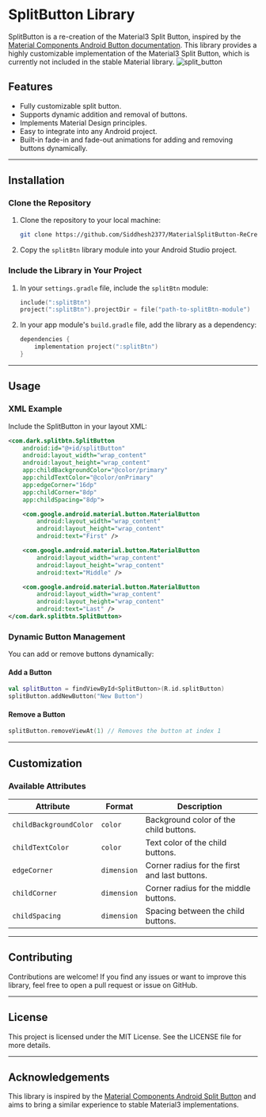 # SplitButton Library

SplitButton is a re-creation of the Material3 Split Button, inspired by the [Material Components Android Button documentation](https://github.com/material-components/material-components-android/blob/master/docs/components/Button.md#split-button). This library provides a highly customizable implementation of the Material3 Split Button, which is currently not included in the stable Material library.
![split_button](https://github.com/user-attachments/assets/69734216-133f-4e46-a6d0-373f41e244fa)

## Features
- Fully customizable split button.
- Supports dynamic addition and removal of buttons.
- Implements Material Design principles.
- Easy to integrate into any Android project.
- Built-in fade-in and fade-out animations for adding and removing buttons dynamically.

---

## Installation
### Clone the Repository
1. Clone the repository to your local machine:
   ```bash
   git clone https://github.com/Siddhesh2377/MaterialSplitButton-ReCreated.git
   ```

2. Copy the `splitBtn` library module into your Android Studio project.

### Include the Library in Your Project
1. In your `settings.gradle` file, include the `splitBtn` module:
   ```kotlin
   include(":splitBtn")
   project(":splitBtn").projectDir = file("path-to-splitBtn-module")
   ```

2. In your app module's `build.gradle` file, add the library as a dependency:
   ```kotlin
   dependencies {
       implementation project(":splitBtn")
   }
   ```

---

## Usage
### XML Example
Include the SplitButton in your layout XML:
```xml
<com.dark.splitbtn.SplitButton
    android:id="@+id/splitButton"
    android:layout_width="wrap_content"
    android:layout_height="wrap_content"
    app:childBackgroundColor="@color/primary"
    app:childTextColor="@color/onPrimary"
    app:edgeCorner="16dp"
    app:childCorner="8dp"
    app:childSpacing="8dp">

    <com.google.android.material.button.MaterialButton
        android:layout_width="wrap_content"
        android:layout_height="wrap_content"
        android:text="First" />

    <com.google.android.material.button.MaterialButton
        android:layout_width="wrap_content"
        android:layout_height="wrap_content"
        android:text="Middle" />

    <com.google.android.material.button.MaterialButton
        android:layout_width="wrap_content"
        android:layout_height="wrap_content"
        android:text="Last" />
</com.dark.splitbtn.SplitButton>
```

### Dynamic Button Management
You can add or remove buttons dynamically:

#### Add a Button
```kotlin
val splitButton = findViewById<SplitButton>(R.id.splitButton)
splitButton.addNewButton("New Button")
```

#### Remove a Button
```kotlin
splitButton.removeViewAt(1) // Removes the button at index 1
```

---

## Customization
### Available Attributes
| Attribute               | Format    | Description                                   |
|-------------------------|-----------|-----------------------------------------------|
| `childBackgroundColor`  | `color`   | Background color of the child buttons.       |
| `childTextColor`        | `color`   | Text color of the child buttons.             |
| `edgeCorner`            | `dimension` | Corner radius for the first and last buttons. |
| `childCorner`           | `dimension` | Corner radius for the middle buttons.         |
| `childSpacing`          | `dimension` | Spacing between the child buttons.           |

---

## Contributing
Contributions are welcome! If you find any issues or want to improve this library, feel free to open a pull request or issue on GitHub.

---

## License
This project is licensed under the MIT License. See the LICENSE file for more details.

---

## Acknowledgements
This library is inspired by the [Material Components Android Split Button](https://github.com/material-components/material-components-android/blob/master/docs/components/Button.md#split-button) and aims to bring a similar experience to stable Material3 implementations.
